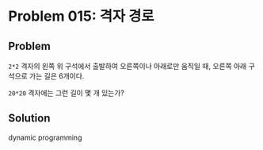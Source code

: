 # Problem 015: 격자 경로

## Problem

`2*2` 격자의 왼쪽 위 구석에서 출발하여 오른쪽이나 아래로만 움직일 때, 오른쪽 아래 구석으로 가는 길은 6개이다.

`20*20` 격자에는 그런 길이 몇 개 있는가?

## Solution

dynamic programming